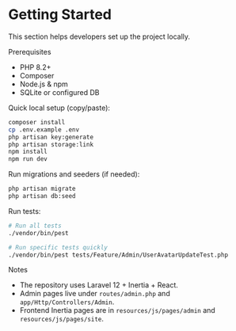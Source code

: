 # Getting Started

This section helps developers set up the project locally.

Prerequisites
- PHP 8.2+
- Composer
- Node.js & npm
- SQLite or configured DB

Quick local setup (copy/paste):

```bash
composer install
cp .env.example .env
php artisan key:generate
php artisan storage:link
npm install
npm run dev
```

Run migrations and seeders (if needed):

```bash
php artisan migrate
php artisan db:seed
```

Run tests:

```bash
# Run all tests
./vendor/bin/pest

# Run specific tests quickly
./vendor/bin/pest tests/Feature/Admin/UserAvatarUpdateTest.php
```

Notes
- The repository uses Laravel 12 + Inertia + React.
- Admin pages live under `routes/admin.php` and `app/Http/Controllers/Admin`.
- Frontend Inertia pages are in `resources/js/pages/admin` and `resources/js/pages/site`.
